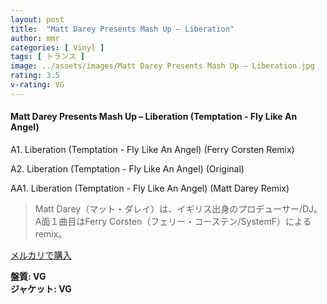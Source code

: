 ```yaml
---
layout: post
title:  "Matt Darey Presents Mash Up – Liberation"
author: mmr
categories: [ Vinyl ]
tags: [ トランス ]
image: ../assets/images/Matt Darey Presents Mash Up – Liberation.jpg
rating: 3.5
v-rating: VG
---
```


#### Matt Darey Presents Mash Up – Liberation (Temptation - Fly Like An Angel)

A1. Liberation (Temptation - Fly Like An Angel) (Ferry Corsten Remix)

A2. Liberation (Temptation - Fly Like An Angel) (Original)

AA1. Liberation (Temptation - Fly Like An Angel) (Matt Darey Remix)

> Matt Darey（マット・ダレイ）は、イギリス出身のプロデューサー/DJ。
A面１曲目はFerry Corsten（フェリー・コーステン/SystemF）によるremix。

[メルカリで購入](https://jp.mercari.com/item/m44404211666)

<div class="mt-4 mb-4 d-flex align-items-center">
<strong class="mr-1">盤質: VG</strong>
</div>
<div class="mt-4 mb-4 d-flex align-items-center">
<strong class="mr-1">ジャケット: VG</strong>
</div>

